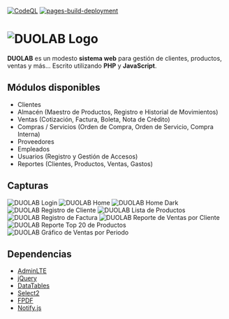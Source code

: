 [![CodeQL](https://github.com/ChrisK106/duolab/actions/workflows/codeql.yml/badge.svg?branch=master)](https://github.com/ChrisK106/duolab/actions/workflows/codeql.yml)
[![pages-build-deployment](https://github.com/ChrisK106/duolab/actions/workflows/pages/pages-build-deployment/badge.svg)](https://github.com/ChrisK106/duolab/actions/workflows/pages/pages-build-deployment)



# ![DUOLAB Logo](docs/duolab_logo.png)
**DUOLAB** es un modesto **sistema web** para gestión de clientes, productos, ventas y más...
Escrito utilizando **PHP** y **JavaScript**.


## Módulos disponibles
- Clientes
- Almacén (Maestro de Productos, Registro e Historial de Movimientos)
- Ventas (Cotización, Factura, Boleta, Nota de Crédito)
- Compras / Servicios (Orden de Compra, Orden de Servicio, Compra Interna)
- Proveedores
- Empleados
- Usuarios (Registro y Gestión de Accesos)
- Reportes (Clientes, Productos, Ventas, Gastos)

## Capturas
![DUOLAB Login](docs/preview/duolab_login.png)
![DUOLAB Home](docs/preview/duolab_home.png)
![DUOLAB Home Dark](docs/preview/duolab_home_dark.png)
![DUOLAB Registro de Cliente](docs/preview/duolab_registro_cliente.png)
![DUOLAB Lista de Productos](docs/preview/duolab_lista_productos.png)
![DUOLAB Registro de Factura](docs/preview/duolab_registro_factura.png)
![DUOLAB Reporte de Ventas por Cliente](docs/preview/duolab_reporte_ventas_cliente.png)
![DUOLAB Reporte Top 20 de Productos](docs/preview/duolab_reporte_productos_top20.png)
![DUOLAB Gráfico de Ventas por Periodo](docs/preview/duolab_grafico_ventas_por_periodo.png)

## Dependencias
- [AdminLTE](https://github.com/ColorlibHQ/AdminLTE)
- [jQuery](https://github.com/jquery/jquery)
- [DataTables](https://github.com/DataTables/DataTablesSrc)
- [Select2](https://github.com/select2/select2)
- [FPDF](http://www.fpdf.org)
- [Notify.js](https://github.com/jpillora/notifyjs)

